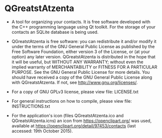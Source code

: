 # QGreatstAtzenta
* A tool for organizing your contacts. It is free software developed with the C++ programming language using Qt toolkit. For the storage of your contacts an SQLite database is being used.

* QGreatstAtzenta is free software: you can redistribute it and/or modify it under the terms of the GNU General Public License as published by the Free Software Foundation, either version 3 of the License, or (at your option) any later version. 
QGreatstAtzenta is distributed in the hope that it will be useful, but WITHOUT ANY WARRANTY; without even the implied warranty of MERCHANTABILITY or FITNESS FOR A PARTICULAR PURPOSE.  See the GNU General Public License for more details.
You should have received a copy of the GNU General Public License along with QGreatstAtzenta. If not, see <http://www.gnu.org/licenses/>. 

* For a copy of GNU GPLv3 license, please view file: LICENSE.txt

* For general instructions on how to compile, please view file: INSTRUCTIONS.txt

* For the application's icon (files QGreatstAtzenta.ico and QGreatstAtzenta.icns) an icon from <https://openclipart.org/> was used, available at <https://openclipart.org/detail/97453/contacts> (last accessed: 19th October 2015).
